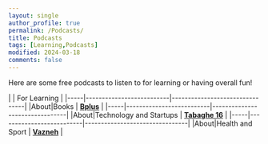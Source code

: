 ```yaml
---
layout: single
author_profile: true
permalink: /Podcasts/
title: Podcasts
tags: [Learning,Podcasts]
modified: 2024-03-18
comments: false
---
```

Here are some free podcasts to listen to for learning or having overall fun!

|                                | For Learning                  |
|-----|--------------------------|--------------------------------|
|About|Books                     | <a href="https://bpluspodcast.com/">**Bplus**</a>         |
|-----|--------------------------|--------------------------------|
|About|Technology and Startups   | <a href="https://tehranpodcast.ir/tabaghe16/">**Tabaghe 16**</a> |
|-----|--------------------------|--------------------------------|
|About|Health and Sport          | <a href="https://fidibo.com/channel/30000079-vazneh-%D9%BE%D8%A7%D8%AF%DA%A9%D8%B3%D8%AA-%D9%88%D8%B1%D8%B2%D8%B4%DB%8C-%D9%88%D8%B2%D9%86%D9%87">**Vazneh**</a> |

